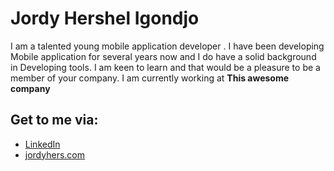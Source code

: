 
# Jordy Hershel Igondjo
I am a talented young mobile application developer . I have been developing Mobile application for several years now and I do have a solid background in Developing tools. I am keen to learn and that would be a pleasure to be a member of your company. I am currently working at **This awesome company**


## Get to me via:

- [LinkedIn](www.linkedin.com/in/jordy-hershel-ig)
- [jordyhers.com](https://jordyhers.com/#/)





